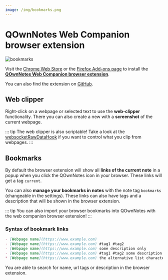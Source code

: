```yaml
---
image: /img/bookmarks.png
---
```


# QOwnNotes Web Companion browser extension

![bookmarks](/img/bookmarks.png)

Visit the [Chrome Web Store](https://chrome.google.com/webstore/detail/qownnotes-web-companion/pkgkfnampapjbopomdpnkckbjdnpkbkp) or the [Firefox Add-ons page](https://addons.mozilla.org/firefox/addon/qownnotes-web-companion) to install the [**QOwnNotes Web Companion browser extension**](https://github.com/qownnotes/web-companion/).

You can also find the extension on [GitHub](https://github.com/qownnotes/web-companion/).

## Web clipper

Right-click on a webpage or selected text to use the **web-clipper** functionality. There you can also create a new with a **screenshot** of the current webpage.

::: tip
The web clipper is also scriptable! Take a look at the [websocketRawDataHook](../scripting/hooks.md#websocketrawdatahook) if you want to control what you clip from webpages.
:::

## Bookmarks

By default the browser extension will show all **links of the current note** in a popup when you click the QOwnNotes icon in your browser. These links will get a tag `current`.

You can also **manage your bookmarks in notes** with the note tag `bookmarks` (changeable in the settings). These links can also have tags and a description that will be shown in the browser extension.

::: tip
You can also import your browser bookmarks into QOwnNotes with the web companion browser extension!
:::

### Syntax of bookmark links

```markdown
- [Webpage name](https://www.example.com)
- [Webpage name](https://www.example.com) #tag1 #tag2
- [Webpage name](https://www.example.com) some description only
- [Webpage name](https://www.example.com) #tag1 #tag2 some description and tags
* [Webpage name](https://www.example.com) the alternative list character also works
```

You are able to search for name, url tags or description in the browser extension.
